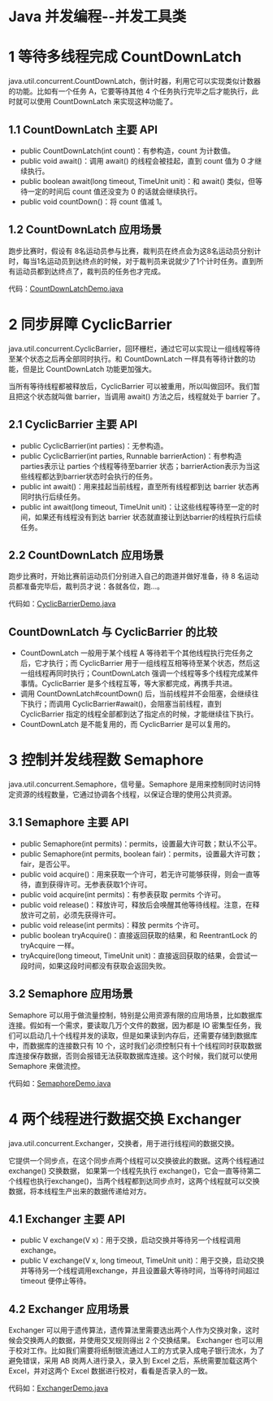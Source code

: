 Java 并发编程--并发工具类
====================
# 1 等待多线程完成 CountDownLatch
java.util.concurrent.CountDownLatch，倒计时器，利用它可以实现类似计数器的功能。比如有一个任务 A，它要等待其他 4 个任务执行完毕之后才能执行，此时就可以使用 CountDownLatch 来实现这种功能了。

## 1.1 CountDownLatch 主要 API
- public CountDownLatch(int count)：有参构造，count 为计数值。
- public void await()：调用 await() 的线程会被挂起，直到 count 值为 0 才继续执行。
- public boolean await(long timeout, TimeUnit unit)：和 await() 类似，但等待一定的时间后 count 值还没变为 0 的话就会继续执行。
- public void countDown()：将 count 值减 1。

## 1.2 CountDownLatch 应用场景
跑步比赛时，假设有 8名运动员参与比赛，裁判员在终点会为这8名运动员分别计时，每当1名运动员到达终点的时候，对于裁判员来说就少了1个计时任务。直到所有运动员都到达终点了，裁判员的任务也才完成。

代码：[CountDownLatchDemo.java](https://github.com/IamDingj/corejava/blob/master/corejava-juc/src/main/java/com/dj/corejava/juc/utilClass/CountDownLatchDemo.java)

# 2 同步屏障 CyclicBarrier
java.util.concurrent.CyclicBarrier，回环栅栏，通过它可以实现让一组线程等待至某个状态之后再全部同时执行。和 CountDownLatch 一样具有等待计数的功能，但是比 CountDownLatch 功能更加强大。

当所有等待线程都被释放后，CyclicBarrier 可以被重用，所以叫做回环。我们暂且把这个状态就叫做 barrier，当调用 await() 方法之后，线程就处于 barrier 了。

## 2.1 CyclicBarrier 主要 API
- public CyclicBarrier(int parties)：无参构造。
- public CyclicBarrier(int parties, Runnable barrierAction)：有参构造 parties表示让 parties 个线程等待至barrier 状态；barrierAction表示为当这些线程都达到barrier状态时会执行的任务。
- public int await()：用来挂起当前线程，直至所有线程都到达 barrier 状态再同时执行后续任务。
- public int await(long timeout, TimeUnit unit)：让这些线程等待至一定的时间，如果还有线程没有到达 barrier 状态就直接让到达barrier的线程执行后续任务。

## 2.2 CountDownLatch 应用场景
跑步比赛时，开始比赛前运动员们分别进入自己的跑道并做好准备，待 8 名运动员都准备完毕后，裁判员才说：各就各位，跑...。

代码如：[CyclicBarrierDemo.java](https://github.com/IamDingj/corejava/blob/master/corejava-juc/src/main/java/com/dj/corejava/juc/utilClass/CyclicBarrierDemo.java)

## CountDownLatch 与 CyclicBarrier 的比较
- CountDownLatch 一般用于某个线程 A 等待若干个其他线程执行完任务之后，它才执行；而 CyclicBarrier 用于一组线程互相等待至某个状态，然后这一组线程再同时执行；CountDownLatch 强调一个线程等多个线程完成某件事情。CyclicBarrier 是多个线程互等，等大家都完成，再携手共进。
- 调用 CountDownLatch#countDown() 后，当前线程并不会阻塞，会继续往下执行；而调用 CyclicBarrier#await()，会阻塞当前线程，直到 CyclicBarrier 指定的线程全部都到达了指定点的时候，才能继续往下执行。
- CountDownLatch 是不能复用的，而 CyclicBarrier 是可以复用的。

# 3 控制并发线程数 Semaphore
java.util.concurrent.Semaphore，信号量。Semaphore 是用来控制同时访问特定资源的线程数量，它通过协调各个线程，以保证合理的使用公共资源。

## 3.1 Semaphore 主要 API
- public Semaphore(int permits)：permits，设置最大许可数；默认不公平。
- public Semaphore(int permits, boolean fair)：permits，设置最大许可数；fair，是否公平。
- public void acquire()：用来获取一个许可，若无许可能够获得，则会一直等待，直到获得许可。无参表获取1个许可。
- public void acquire(int permits)：有参表获取 permits 个许可。
- public void release()：释放许可，释放后会唤醒其他等待线程。注意，在释放许可之前，必须先获得许可。
- public void release(int permits)：释放 permits 个许可。
- public boolean tryAcquire()：直接返回获取的结果，和 ReentrantLock 的 tryAcquire 一样。
- tryAcquire(long timeout, TimeUnit unit)：直接返回获取的结果，会尝试一段时间，如果这段时间都没有获取会返回失败。

## 3.2 Semaphore 应用场景
Semaphore 可以用于做流量控制，特别是公用资源有限的应用场景，比如数据库连接。假如有一个需求，要读取几万个文件的数据，因为都是 IO 密集型任务，我们可以启动几十个线程并发的读取，但是如果读到内存后，还需要存储到数据库中，而数据库的连接数只有 10 个，这时我们必须控制只有十个线程同时获取数据库连接保存数据，否则会报错无法获取数据库连接。这个时候，我们就可以使用 Semaphore 来做流控。

代码如：[SemaphoreDemo.java](https://github.com/IamDingj/corejava/blob/master/corejava-juc/src/main/java/com/dj/corejava/juc/utilClass/SemaphoreDemo.java)

# 4 两个线程进行数据交换 Exchanger
java.util.concurrent.Exchanger，交换者，用于进行线程间的数据交换。

它提供一个同步点，在这个同步点两个线程可以交换彼此的数据。这两个线程通过 exchange() 交换数据， 如果第一个线程先执行 exchange()，它会一直等待第二个线程也执行exchange()，当两个线程都到达同步点时，这两个线程就可以交换数据，将本线程生产出来的数据传递给对方。

## 4.1 Exchanger 主要 API
- public V exchange(V x)：用于交换，启动交换并等待另一个线程调用 exchange。
- public V exchange(V x, long timeout, TimeUnit unit)：用于交换，启动交换并等待另一个线程调用exchange，并且设置最大等待时间，当等待时间超过 timeout 便停止等待。

## 4.2 Exchanger 应用场景
Exchanger 可以用于遗传算法，遗传算法里需要选出两个人作为交换对象，这时候会交换两人的数据，并使用交叉规则得出 2 个交换结果。
Exchanger 也可以用于校对工作。比如我们需要将纸制银流通过人工的方式录入成电子银行流水，为了避免错误，采用 AB 岗两人进行录入，录入到 Excel 之后，系统需要加载这两个 Excel，并对这两个 Excel 数据进行校对，看看是否录入的一致。

代码如：[ExchangerDemo.java](https://github.com/IamDingj/corejava/blob/master/corejava-juc/src/main/java/com/dj/corejava/juc/utilClass/ExchangerDemo.java)

